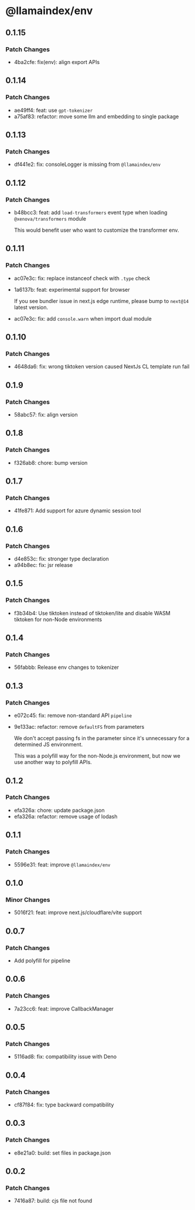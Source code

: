 # @llamaindex/env

## 0.1.15

### Patch Changes

- 4ba2cfe: fix(env): align export APIs

## 0.1.14

### Patch Changes

- ae49ff4: feat: use `gpt-tokenizer`
- a75af83: refactor: move some llm and embedding to single package

## 0.1.13

### Patch Changes

- df441e2: fix: consoleLogger is missing from `@llamaindex/env`

## 0.1.12

### Patch Changes

- b48bcc3: feat: add `load-transformers` event type when loading `@xenova/transformers` module

  This would benefit user who want to customize the transformer env.

## 0.1.11

### Patch Changes

- ac07e3c: fix: replace instanceof check with `.type` check
- 1a6137b: feat: experimental support for browser

  If you see bundler issue in next.js edge runtime, please bump to `next@14` latest version.

- ac07e3c: fix: add `console.warn` when import dual module

## 0.1.10

### Patch Changes

- 4648da6: fix: wrong tiktoken version caused NextJs CL template run fail

## 0.1.9

### Patch Changes

- 58abc57: fix: align version

## 0.1.8

### Patch Changes

- f326ab8: chore: bump version

## 0.1.7

### Patch Changes

- 41fe871: Add support for azure dynamic session tool

## 0.1.6

### Patch Changes

- d4e853c: fix: stronger type declaration
- a94b8ec: fix: jsr release

## 0.1.5

### Patch Changes

- f3b34b4: Use tiktoken instead of tiktoken/lite and disable WASM tiktoken for non-Node environments

## 0.1.4

### Patch Changes

- 56fabbb: Release env changes to tokenizer

## 0.1.3

### Patch Changes

- e072c45: fix: remove non-standard API `pipeline`
- 9e133ac: refactor: remove `defaultFS` from parameters

  We don't accept passing fs in the parameter since it's unnecessary for a determined JS environment.

  This was a polyfill way for the non-Node.js environment, but now we use another way to polyfill APIs.

## 0.1.2

### Patch Changes

- efa326a: chore: update package.json
- efa326a: refactor: remove usage of lodash

## 0.1.1

### Patch Changes

- 5596e31: feat: improve `@llamaindex/env`

## 0.1.0

### Minor Changes

- 5016f21: feat: improve next.js/cloudflare/vite support

## 0.0.7

### Patch Changes

- Add polyfill for pipeline

## 0.0.6

### Patch Changes

- 7a23cc6: feat: improve CallbackManager

## 0.0.5

### Patch Changes

- 5116ad8: fix: compatibility issue with Deno

## 0.0.4

### Patch Changes

- cf87f84: fix: type backward compatibility

## 0.0.3

### Patch Changes

- e8e21a0: build: set files in package.json

## 0.0.2

### Patch Changes

- 7416a87: build: cjs file not found
